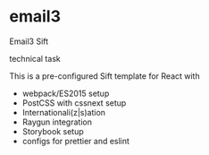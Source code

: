 email3
==================

Email3 Sift

technical task

This is a pre-configured Sift template for React with

* webpack/ES2015 setup
* PostCSS with cssnext setup
* Internationali(z|s)ation
* Raygun integration
* Storybook setup
* configs for prettier and eslint
